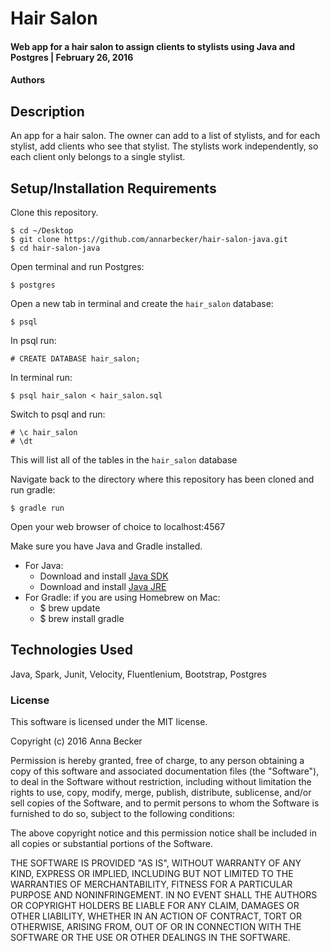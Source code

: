# Hair Salon

#### Web app for a hair salon to assign clients to stylists using Java and Postgres | February 26, 2016

#### Authors

## Description
An app for a hair salon. The owner can add to a list of stylists, and for each stylist, add clients who see that stylist. The stylists work independently, so each client only belongs to a single stylist.

## Setup/Installation Requirements

Clone this repository.
```
$ cd ~/Desktop
$ git clone https://github.com/annarbecker/hair-salon-java.git
$ cd hair-salon-java
```

Open terminal and run Postgres:
```
$ postgres
```

Open a new tab in terminal and create the `hair_salon` database:
```
$ psql
```

In psql run:
```
# CREATE DATABASE hair_salon;
```

In terminal run:
```
$ psql hair_salon < hair_salon.sql
```

Switch to psql and run:
```
# \c hair_salon
# \dt
```
This will list all of the tables in the `hair_salon` database

Navigate back to the directory where this repository has been cloned and run gradle:
```
$ gradle run
```

Open your web browser of choice to localhost:4567

Make sure you have Java and Gradle installed.
  * For Java:
      * Download and install [Java SDK](http://www.oracle.com/technetwork/java/javase/downloads/jdk8-downloads-2133151.html)
      * Download and install [Java JRE](http://www.java.com/en/)
  * For Gradle: if you are using Homebrew on Mac:
      * $ brew update
      * $ brew install gradle




## Technologies Used

Java, Spark, Junit, Velocity, Fluentlenium, Bootstrap, Postgres

### License

This software is licensed under the MIT license.

Copyright (c) 2016 Anna Becker

Permission is hereby granted, free of charge, to any person obtaining a copy of this software and associated documentation files (the "Software"), to deal in the Software without restriction, including without limitation the rights to use, copy, modify, merge, publish, distribute, sublicense, and/or sell copies of the Software, and to permit persons to whom the Software is furnished to do so, subject to the following conditions:

The above copyright notice and this permission notice shall be included in all copies or substantial portions of the Software.

THE SOFTWARE IS PROVIDED "AS IS", WITHOUT WARRANTY OF ANY KIND, EXPRESS OR IMPLIED, INCLUDING BUT NOT LIMITED TO THE WARRANTIES OF MERCHANTABILITY, FITNESS FOR A PARTICULAR PURPOSE AND NONINFRINGEMENT. IN NO EVENT SHALL THE AUTHORS OR COPYRIGHT HOLDERS BE LIABLE FOR ANY CLAIM, DAMAGES OR OTHER LIABILITY, WHETHER IN AN ACTION OF CONTRACT, TORT OR OTHERWISE, ARISING FROM, OUT OF OR IN CONNECTION WITH THE SOFTWARE OR THE USE OR OTHER DEALINGS IN THE SOFTWARE.
